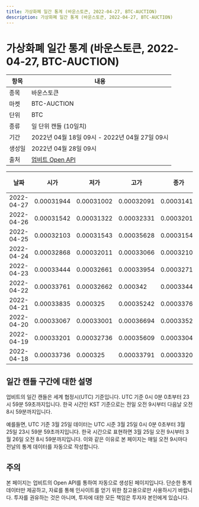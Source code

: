```yaml
---
title: 가상화폐 일간 통계 (바운스토큰, 2022-04-27, BTC-AUCTION)
description: 가상화폐 일간 통계 (바운스토큰, 2022-04-27, BTC-AUCTION)
---
```



가상화폐 일간 통계 (바운스토큰, 2022-04-27, BTC-AUCTION)
===

|항목|내용|
|--|--|
|종목|바운스토큰|
|마켓|BTC-AUCTION|
|단위|BTC|
|종류|일 단위 캔들 (10일치)|
|기간|2022년 04월 18일 09시 - 2022년 04월 27일 09시|
|생성일|2022년 04월 28일 09시|
|출처|[업비트 Open API](https://docs.upbit.com)|


|날짜|시가|저가|고가|종가|비고|
|--|--|--|--|--|--|
|2022-04-27|0.00031944|0.00031002|0.00032091|0.00031415|    |
|2022-04-26|0.00031542|0.00031322|0.00032331|0.0003201|    |
|2022-04-25|0.00032103|0.00031543|0.00035628|0.00031543|    |
|2022-04-24|0.00032868|0.00032011|0.00033066|0.00032102|    |
|2022-04-23|0.00033444|0.00032661|0.00033954|0.00032712|    |
|2022-04-22|0.00033761|0.00032662|0.000342|0.00033444|    |
|2022-04-21|0.00033835|0.000325|0.00035242|0.0003376|    |
|2022-04-20|0.00033067|0.00033001|0.00036694|0.00033529|    |
|2022-04-19|0.00033201|0.00032736|0.00035609|0.00033046|    |
|2022-04-18|0.00033736|0.000325|0.00033791|0.00033201|    |


일간 캔들 구간에 대한 설명
---


업비트의 일간 캔들은 세계 협정시(UTC) 기준입니다. 
UTC 기준 0시 0분 0초부터 23시 59분 59초까지입니다. 
한국 시간인 KST 기준으로는 전일 오전 9시부터 다음날 오전 8시 59분까지입니다. 


예를들면, UTC 기준 3월 25일 데이터는 UTC 시준 3월 25일 0시 0분 0초부터 3월 25일 23시 59분 59초까지입니다. 
한국 시간으로 표현하면 3월 25일 오전 9시부터 3월 26일 오전 8시 59분까지입니다. 
이와 같은 이유로 본 페이지는 매일 오전 9시마다 전날의 통계 데이터를 자동으로 작성합니다. 


주의
---


본 페이지는 업비트의 Open API를 통하여 자동으로 생성된 페이지입니다. 
단순한 통계 데이터만 제공하고, 자료를 통해 인사이트를 얻기 위한 참고용으로만 사용하시기 바랍니다. 
투자를 권유하는 것은 아니며, 투자에 대한 모든 책임은 투자자 본인에게 있습니다. 
